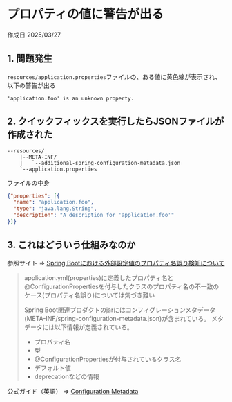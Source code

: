 # プロパティの値に警告が出る

作成日 2025/03/27

## 1. 問題発生

`resources/application.properties`ファイルの、ある値に黄色線が表示され、以下の警告が出る

```text
'application.foo' is an unknown property.
```

## 2. クイックフィックスを実行したらJSONファイルが作成された

```text
--resources/
    |--META-INF/
    |   `--additional-spring-configuration-metadata.json
    `--application.properties
```

ファイルの中身

```json
{"properties": [{
  "name": "application.foo",
  "type": "java.lang.String",
  "description": "A description for 'application.foo'"
}]}
```

## 3. これはどういう仕組みなのか

参照サイト => [Spring Bootにおける外部設定値のプロパティ名誤り検知について](https://blog.nijohando.jp/post/spring-boot-configuration-metadata/)

> application.yml(properties)に定義したプロパティ名と@ConfigurationPropertiesを付与したクラスのプロパティ名の不一致のケース(プロパティ名誤り)については気づき難い
>
> Spring Boot関連プロダクトのjarにはコンフィグレーションメタデータ(META-INF/spring-configuration-metadata.json)が含まれている。
> メタデータには以下情報が定義されている。
>
>- プロパティ名
>- 型
>- @ConfigurationPropertiesが付与されているクラス名
>- デフォルト値
>- deprecationなどの情報

公式ガイド（英語） => [Configuration Metadata](https://docs.spring.io/spring-boot/docs/3.2.6/reference/html/configuration-metadata.html)
